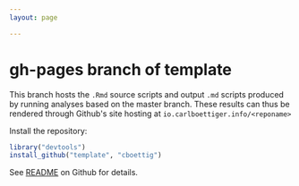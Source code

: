 ```yaml
---
layout: page

---
```


gh-pages branch of template
===========================

This branch hosts the `.Rmd` source scripts and output `.md` scripts produced by running analyses based on the master branch.  These results can thus be rendered through Github's site hosting at `io.carlboettiger.info/<reponame>`

Install the repository:

```r
library("devtools")
install_github("template", "cboettig")
```

See [README](http://github.com/cboettig/template) on Github for details.
